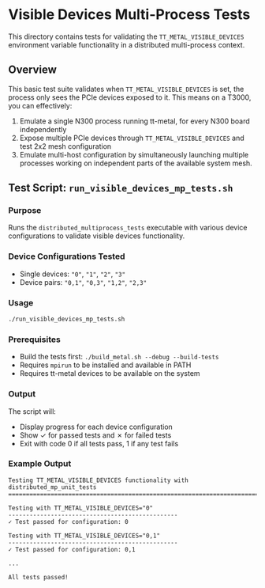 # Visible Devices Multi-Process Tests

This directory contains tests for validating the `TT_METAL_VISIBLE_DEVICES` environment variable functionality in a distributed multi-process context.

## Overview

This basic test suite validates when `TT_METAL_VISIBLE_DEVICES` is set, the process only sees the PCIe devices exposed to it.
This means on a T3000, you can effectively:
1) Emulate a single N300 process running tt-metal, for every N300 board independently
2) Expose multiple PCIe devices through `TT_METAL_VISIBLE_DEVICES` and test 2x2 mesh configuration
3) Emulate multi-host configuration by simultaneously launching multiple processes working on independent parts of the available system mesh.

## Test Script: `run_visible_devices_mp_tests.sh`

### Purpose
Runs the `distributed_multiprocess_tests` executable with various device configurations to validate visible devices functionality.

### Device Configurations Tested
- Single devices: `"0"`, `"1"`, `"2"`, `"3"`
- Device pairs: `"0,1"`, `"0,3"`, `"1,2"`, `"2,3"`

### Usage
```bash
./run_visible_devices_mp_tests.sh
```

### Prerequisites
- Build the tests first: `./build_metal.sh --debug --build-tests`
- Requires `mpirun` to be installed and available in PATH
- Requires tt-metal devices to be available on the system

### Output
The script will:
- Display progress for each device configuration
- Show ✓ for passed tests and ✗ for failed tests
- Exit with code 0 if all tests pass, 1 if any test fails

### Example Output
```
Testing TT_METAL_VISIBLE_DEVICES functionality with distributed_mp_unit_tests
============================================================================

Testing with TT_METAL_VISIBLE_DEVICES="0"
------------------------------------------------
✓ Test passed for configuration: 0

Testing with TT_METAL_VISIBLE_DEVICES="0,1"
------------------------------------------------
✓ Test passed for configuration: 0,1

...

All tests passed!
```

